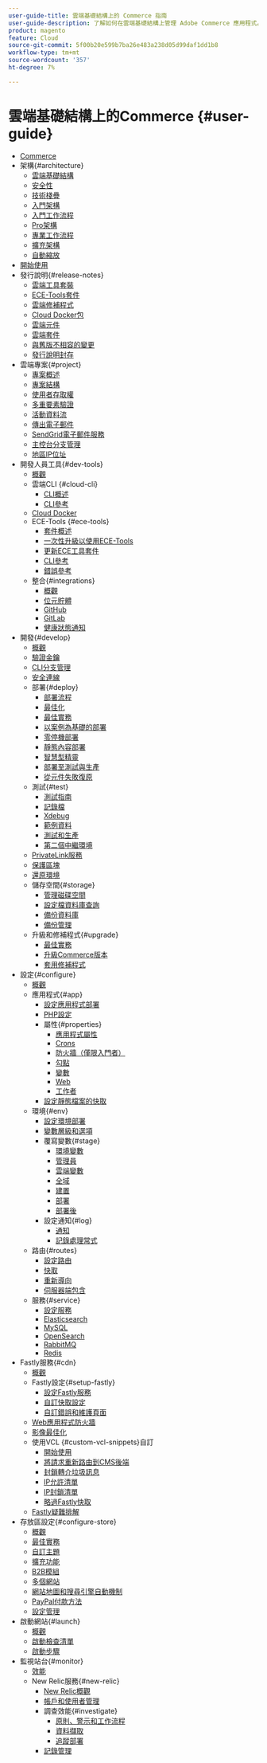 ```yaml
---
user-guide-title: 雲端基礎結構上的 Commerce 指南
user-guide-description: 了解如何在雲端基礎結構上管理 Adobe Commerce 應用程式。
product: magento
feature: Cloud
source-git-commit: 5f00b20e599b7ba26e483a238d05d99daf1dd1b8
workflow-type: tm+mt
source-wordcount: '357'
ht-degree: 7%

---
```



# 雲端基礎結構上的Commerce {#user-guide}

+ [Commerce](overview.md)
+ 架構{#architecture}
   + [雲端基礎結構](architecture/cloud-architecture.md)
   + [安全性](architecture/security.md)
   + [技術棧疊](architecture/tech-stack.md)
   + [入門架構](architecture/starter-architecture.md)
   + [入門工作流程](architecture/starter-develop-deploy-workflow.md)
   + [Pro架構](architecture/pro-architecture.md)
   + [專業工作流程](architecture/pro-develop-deploy-workflow.md)
   + [擴充架構](architecture/scaled-architecture.md)
   + [自動縮放](architecture/autoscaling.md)
+ [開始使用](https://experienceleague.adobe.com/docs/commerce-cloud-service/start/overview.html)
+ 發行說明{#release-notes}
   + [雲端工具套裝](release-notes/cloud-tools-suite.md)
   + [ECE-Tools套件](release-notes/ece-tools-package.md)
   + [雲端修補程式](release-notes/cloud-patches.md)
   + [Cloud Docker包](release-notes/cloud-docker.md)
   + [雲端元件](release-notes/cloud-components.md)
   + [雲端套件](release-notes/cloud-packages.md)
   + [與舊版不相容的變更](release-notes/backward-incompatible-changes.md)
   + [發行說明封存](release-notes/cloud-release-archive.md)
+ 雲端專案{#project}
   + [專案概述](project/overview.md)
   + [專案結構](project/file-structure.md)
   + [使用者存取權](project/user-access.md)
   + [多重要素驗證](project/multi-factor-authentication.md)
   + [活動資料流](project/activity-stream.md)
   + [傳出電子郵件](project/outgoing-emails.md)
   + [SendGrid電子郵件服務](project/sendgrid.md)
   + [主控台分支管理](project/console-branches.md)
   + [地區IP位址](project/regional-ip-addresses.md)
+ 開發人員工具{#dev-tools}
   + [概觀](dev-tools/overview.md)
   + 雲端CLI {#cloud-cli}
      + [CLI概述](dev-tools/cloud-cli-overview.md)
      + [CLI參考](dev-tools/cloud-cli-reference.md)
   + [Cloud Docker](dev-tools/cloud-docker.md)
   + ECE-Tools {#ece-tools}
      + [套件概述](dev-tools/package-overview.md)
      + [一次性升級以使用ECE-Tools](dev-tools/install-package.md)
      + [更新ECE工具套件](dev-tools/update-package.md)
      + [CLI參考](dev-tools/ece-tools-cli-reference.md)
      + [錯誤參考](dev-tools/error-reference.md)
   + 整合{#integrations}
      + [概觀](integrations/overview.md)
      + [位元貯體](integrations/bitbucket.md)
      + [GitHub](integrations/github.md)
      + [GitLab](integrations/gitlab.md)
      + [健康狀態通知](integrations/health-notifications.md)
+ 開發{#develop}
   + [概觀](development/overview.md)
   + [驗證金鑰](development/authentication-keys.md)
   + [CLI分支管理](development/cli-branches.md)
   + [安全連線](development/secure-connections.md)
   + 部署{#deploy}
      + [部署流程](deploy/process.md)
      + [最佳化](deploy/optimization.md)
      + [最佳實務](deploy/best-practices.md)
      + [以案例為基礎的部署](deploy/scenario-based.md)
      + [零停機部署](deploy/reduce-downtime.md)
      + [靜態內容部署](deploy/static-content.md)
      + [智慧型精靈](deploy/smart-wizards.md)
      + [部署至測試與生產](deploy/staging-production.md)
      + [從元件失敗復原](deploy/recover-failed-deployment.md)
   + 測試{#test}
      + [測試指南](test/guidance.md)
      + [記錄檔](test/log-locations.md)
      + [Xdebug](test/debug.md)
      + [範例資料](test/sample-data.md)
      + [測試和生產](test/staging-and-production.md)
      + [第二個中繼環境](test/second-staging.md)
   + [PrivateLink服務](development/privatelink-service.md)
   + [保護區塊](development/protective-block.md)
   + [還原環境](development/restore-environment.md)
   + 儲存空間{#storage}
      + [管理磁碟空間](storage/manage-disk-space.md)
      + [設定檔資料庫查詢](storage/profile-database-queries.md)
      + [備份資料庫](storage/database-dump.md)
      + [備份管理](storage/snapshots.md)
   + 升級和修補程式{#upgrade}
      + [最佳實務](development/best-practices.md)
      + [升級Commerce版本](development/commerce-version.md)
      + [套用修補程式](development/apply-patches.md)
+ 設定{#configure}
   + [概觀](environment/overview.md)
   + 應用程式{#app}
      + [設定應用程式部署](application/configure-app-yaml.md)
      + [PHP設定](application/php-settings.md)
      + 屬性{#properties}
         + [應用程式屬性](application/properties.md)
         + [Crons](application/crons-property.md)
         + [防火牆（僅限入門者）](application/firewall-property.md)
         + [勾點](application/hooks-property.md)
         + [變數](application/variables-property.md)
         + [Web](application/web-property.md)
         + [工作者](application/workers-property.md)
      + [設定靜態檔案的快取](application/set-cache.md)
   + 環境{#env}
      + [設定環境部署](environment/configure-env-yaml.md)
      + [變數層級和選項](environment/variable-levels.md)
      + 覆寫變數{#stage}
         + [環境變數](environment/variables-intro.md)
         + [管理員](environment/variables-admin.md)
         + [雲端變數](environment/variables-cloud.md)
         + [全域](environment/variables-global.md)
         + [建置](environment/variables-build.md)
         + [部署](environment/variables-deploy.md)
         + [部署後](environment/variables-post-deploy.md)
      + 設定通知{#log}
         + [通知](environment/set-up-notifications.md)
         + [記錄處理常式](environment/log-handlers.md)
   + 路由{#routes}
      + [設定路由](routes/routes-yaml.md)
      + [快取](routes/caching.md)
      + [重新導向](routes/redirects.md)
      + [伺服器端包含](routes/server-side-includes.md)
   + 服務{#service}
      + [設定服務](services/services-yaml.md)
      + [Elasticsearch](services/elasticsearch.md)
      + [MySQL](services/mysql.md)
      + [OpenSearch](services/opensearch.md)
      + [RabbitMQ](services/rabbitmq.md)
      + [Redis](services/redis.md)
+ Fastly服務{#cdn}
   + [概觀](cdn/fastly.md)
   + Fastly設定{#setup-fastly}
      + [設定Fastly服務](cdn/fastly-configuration.md)
      + [自訂快取設定](cdn/fastly-custom-cache-configuration.md)
      + [自訂錯誤和維護頁面](cdn/fastly-custom-response.md)
   + [Web應用程式防火牆](cdn/fastly-waf-service.md)
   + [影像最佳化](cdn/fastly-image-optimization.md)
   + 使用VCL {#custom-vcl-snippets}自訂
      + [開始使用](cdn/fastly-vcl-custom-snippets.md)
      + [將請求重新路由到CMS後端](cdn/fastly-vcl-wordpress.md)
      + [封鎖轉介垃圾訊息](cdn/fastly-vcl-badreferer.md)
      + [IP允許清單](cdn/fastly-vcl-allowlist.md)
      + [IP封鎖清單](cdn/fastly-vcl-blocking.md)
      + [略過Fastly快取](cdn/fastly-vcl-bypass-to-origin.md)
   + [Fastly疑難排解](cdn/fastly-troubleshooting.md)
+ 存放區設定{#configure-store}
   + [概觀](store/overview.md)
   + [最佳實務](store/best-practices.md)
   + [自訂主題](store/custom-theme.md)
   + [擴充功能](store/extensions.md)
   + [B2B模組](store/b2b-module.md)
   + [多個網站](store/multiple-sites.md)
   + [網站地圖和搜尋引擎自動機制](store/robots-sitemap.md)
   + [PayPal付款方法](store/paypal.md)
   + [設定管理](store/store-settings.md)
+ 啟動網站{#launch}
   + [概觀](launch/overview.md)
   + [啟動檢查清單](launch/checklist.md)
   + [啟動步驟](launch/steps.md)
+ 監視站台{#monitor}
   + [效能](monitor/performance.md)
   + New Relic服務{#new-relic}
      + [New Relic概觀](monitor/new-relic-service.md)
      + [帳戶和使用者管理](monitor/account-management.md)
      + 調查效能{#investigate}
         + [原則、警示和工作流程](monitor/investigate-performance.md)
         + [資料擷取](monitor/ingest-data.md)
         + [追蹤部署](monitor/track-deployments.md)
      + [記錄管理](monitor/log-management.md)
